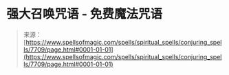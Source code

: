 <!--yml

category: 未分类

date: 2024-06-12 18:42:48

-->

# 强大召唤咒语 - 免费魔法咒语

> 来源：[https://www.spellsofmagic.com/spells/spiritual_spells/conjuring_spells/7709/page.html#0001-01-01](https://www.spellsofmagic.com/spells/spiritual_spells/conjuring_spells/7709/page.html#0001-01-01)
